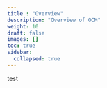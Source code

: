 ```yaml
---
title : "Overview"
description: "Overview of OCM"
weight: 10
draft: false
images: []
toc: true
sidebar:
  collapsed: true
---
```


test